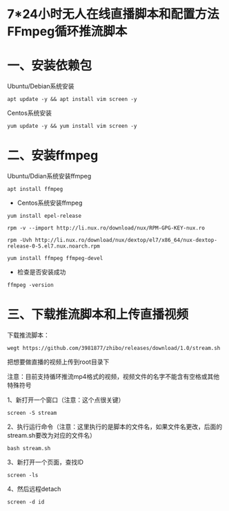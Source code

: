 # 7*24小时无人在线直播脚本和配置方法 FFmpeg循环推流脚本

# 一、安装依赖包

Ubuntu/Debian系统安装
```
apt update -y && apt install vim screen -y
```
Centos系统安装
```
yum update -y && yum install vim screen -y
```
# 二、安装ffmpeg

Ubuntu/Ddian系统安装ffmpeg
```
apt install ffmpeg
```
- Centos系统安装ffmpeg
```
yum install epel-release
```

```
rpm -v --import http://li.nux.ro/download/nux/RPM-GPG-KEY-nux.ro
```
```
rpm -Uvh http://li.nux.ro/download/nux/dextop/el7/x86_64/nux-dextop-release-0-5.el7.nux.noarch.rpm
```
```
yum install ffmpeg ffmpeg-devel
```
- 检查是否安装成功
```
ffmpeg -version
```
# 三、下载推流脚本和上传直播视频

下载推流脚本：
```
wegt https://github.com/3981877/zhibo/releases/download/1.0/stream.sh
```
把想要做直播的视频上传到root目录下

注意：目前支持循环推流mp4格式的视频，视频文件的名字不能含有空格或其他特殊符号

1、新打开一个窗口（注意：这个点很关键）
```
screen -S stream
```
2、执行运行命令（注意：这里执行的是脚本的文件名，如果文件名更改，后面的stream.sh要改为对应的文件名）
```
bash stream.sh
```
3、新打开一个页面，查找ID
```
screen -ls
```
4、然后远程detach
```
screen -d id
```
